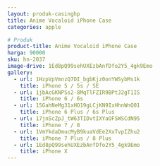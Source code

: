 ```yaml
---
layout: produk-casinghp
title: Anime Vocaloid iPhone Case
categories: apple

# Produk
product-title: Anime Vocaloid iPhone Case
harga: 90000
sku: hn-2037
image-drive: 1Ed8pQ99sehUXEzbAnfDfo2Y5_4gk9Emo
gallery:
  - url: 1HzpVpVmnzQ7DI_bgbKjz0onYWSybMs1k
    title: iPhone 5 / 5s / SE
  - url: 1jbAcGKNPSs2-8MqTlFZIR9BPtJ2gT1IS
    title: iPhone 6 / 6s
  - url: 15GahNeMg31xHO19gLCjKN9IxHhnWnQ01
    title: iPhone 6 Plus / 6s Plus
  - url: 17jnScZpJ_tW63TIDvtIXYaOFSWSCdN95
    title: iPhone 7 / 8
  - url: 1VmYkdaDmucMyB9kuaVdEe2XxTvpIZhu2
    title: iPhone 7 Plus / 8 Plus
  - url: 1Ed8pQ99sehUXEzbAnfDfo2Y5_4gk9Emo
    title: iPhone X
---
```

